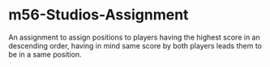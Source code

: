 # m56-Studios-Assignment
An assignment to assign positions to players having the highest score in an descending order, having in mind same score by both players leads them to be in a same position.
